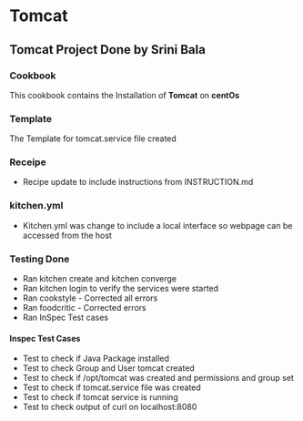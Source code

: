 # Tomcat

## Tomcat Project Done by Srini Bala

### Cookbook 
  This cookbook contains the Installation of **Tomcat** on **centOs**

### Template
  The Template for tomcat.service file created

### Receipe
  - Recipe update to include instructions from INSTRUCTION.md

### kitchen.yml
  - Kitchen.yml was change to include a local interface so webpage can be accessed from the host

### Testing Done
  - Ran kitchen create and kitchen converge
  - Ran kitchen login to verify the services were started 
  - Ran cookstyle - Corrected all errors
  - Ran foodcritic - Corrected errors
  - Ran InSpec Test cases

#### Inspec Test Cases
  - Test to check if Java Package installed
  - Test to check Group and User tomcat created
  - Test to check if /opt/tomcat was created and permissions and group set
  - Test to check if tomcat.service file was created
  - Test to check if tomcat service is running
  - Test to check output of curl on localhost:8080
